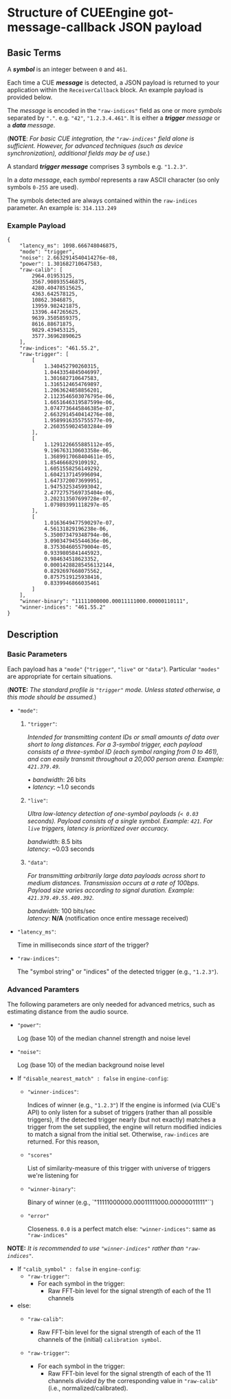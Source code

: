 # Structure of CUEEngine got-message-callback JSON payload

## Basic Terms

A ***symbol*** is an integer between `0` and `461`.

Each time a CUE ***message*** is detected, a JSON payload is returned to your application within the `ReceiverCallback` block. An example payload is provided below. 

The _message_ is encoded in the `"raw-indices"` field as one or more _symbols_ separated by `"."`.  e.g. `"42"`, `"1.2.3.4.461"`.  It is either a ***trigger*** _message_ or a ***data*** _message_.

(**NOTE**: _For basic CUE integration, the `"raw-indices"` field alone is sufficient. However, for advanced techniques (such as device synchronization), additional fields may be of use._)

A standard ***trigger message*** comprises 3 symbols  e.g. `"1.2.3"`. 

In a _data message_, each _symbol_ represents a raw ASCII character (so only symbols `0-255` are used). 

The symbols detected are always contained within the `raw-indices` parameter. An example is: `314.113.249` 

### **Example Payload**

```
{
    "latency_ms": 1098.666748046875,
    "mode": "trigger",
    "noise": 2.6632914540414276e-08,
    "power": 1.301682710647583,
    "raw-calib": [
        2964.01953125,
        3567.908935546875,
        4280.40478515625,
        4363.642578125,
        10862.3046875,
        13959.982421875,
        13396.447265625,
        9639.3505859375,
        8616.88671875,
        9829.439453125,
        3577.36962890625
    ],
    "raw-indices": "461.55.2",
    "raw-trigger": [
        [
            1.340452790260315,
            1.0443354845046997,
            1.301682710647583,
            1.3165124654769897,
            1.2063624858856201,
            2.1123546503076795e-06,
            1.6651646319587599e-06,
            3.0747736445846385e-07,
            2.6632914540414276e-08,
            1.9589916355755577e-09,
            2.2603559024503284e-09
        ],
        [
            1.1291226655885112e-05,
            9.196763130603358e-06,
            1.3689917068404611e-05,
            1.854666829109192,
            1.6051558256149292,
            1.6042137145996094,
            1.6473720073699951,
            1.9475325345993042,
            2.4772757569735404e-06,
            3.202313507699728e-07,
            1.079893991118297e-05
        ],
        [
            1.0163649477590297e-07,
            4.56131829196238e-06,
            5.350073479348794e-06,
            3.090347945544636e-06,
            8.375304605579004e-05,
            0.9339805841445923,
            0.984634518623352,
            0.00014288285456132144,
            0.8292697668075562,
            0.8757519125938416,
            0.8339946866035461
        ]
    ],
    "winner-binary": "11111000000.00011111000.00000110111",
    "winner-indices": "461.55.2"
}
```

## **Description**

### Basic Parameters

Each payload has a `"mode"` (`"trigger"`, `"live"` or  `"data"`).  Particular `"modes"`  are appropriate for certain situations. 

(**NOTE:** _The standard profile is `"trigger"` mode. Unless stated otherwise, a this mode should be assumed._)

- `"mode"`:
    1. `"trigger"`:

		_Intended for transmitting content IDs or small amounts of data over short to long distances. For a 3-symbol trigger, each payload consists of a three-symbol ID (each symbol ranging from 0 to 461), and can easily transmit throughout a 20,000 person arena. Example: `421.379.49`._

        • _bandwidth_: 26 bits  
        • _latency_: ~1.0 seconds  
    
    2. `"live"`:

		_Ultra low-latency detection of one-symbol payloads (`< 0.03` seconds). Payload consists of a single symbol. Example: `421`. For `live` triggers, latency is prioritized over accuracy._ 

        _bandwidth_: 8.5 bits  
        _latency_: ~0.03 seconds
    
    3. `"data"`:

		_For transmitting arbitrarily large data payloads across short to medium distances. Transmission occurs at a rate of 100bps. Payload size varies according to signal duration. Example: `421.379.49.55.409.392`._

        _bandwidth_: 100 bits/sec  
        _latency_: **N/A** (notification once entire message received)

- `"latency_ms"`:

    Time in milliseconds since *start* of the trigger?


- `"raw-indices"`:

    The "symbol string" or "indices" of the detected trigger (e.g., `"1.2.3"`).

### Advanced Paramters

The following parameters are only needed for advanced metrics, such as estimating distance from the audio source. 

- `"power"`:

    Log (base 10) of the median channel strength and noise level


- `"noise"`:

    Log (base 10) of the median background noise level

- If `"disable_nearest_match" : false` in `engine-config`:

    + `"winner-indices"`:

        Indices of winner (e.g., `"1.2.3"`)
        If the engine is informed (via CUE's API) to only listen for a subset of triggers (rather than all possible triggers), if the detected trigger nearly (but not exactly) matches a trigger from the set supplied, the engine will return modified indicies to match a signal from the initial set. Otherwise, `raw-indices` are returned. For this reason, 

    + `"scores"`

        List of similarity-measure of this trigger with universe of triggers we're listening for

    + `"winner-binary"`:

        Binary of winner (e.g., `"11111000000.00011111000.00000011111"``)

    + `"error"`

        Closeness. `0.0` is a perfect match
else:
    `"winner-indices"`:
        same as `"raw-indices"`

**NOTE:** _It is recommended to use `"winner-indices"` rather than `"raw-indices"`._

- If `"calib_symbol" : false` in `engine-config`:
    + `"raw-trigger"`:
        + For each symbol in the trigger:
            + Raw FFT-bin level for the signal strength of each of the 11 channels
- else:
    + `"raw-calib"`: 
        + Raw FFT-bin level for the signal strength of each of the 11 channels of the (initial) `calibration symbol`.

    + `"raw-trigger"`:
        + For each symbol in the trigger:
            + Raw FFT-bin level for the signal strength of each of the 11 channels *divided by* the corresponding value in `"raw-calib"` (i.e., normalized/calibrated).
